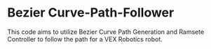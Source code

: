 ﻿# Bezier Curve-Path-Follower

This code aims to utilize Bezier Curve Path Generation and Ramsete Controller to follow the path for a VEX Robotics robot.
